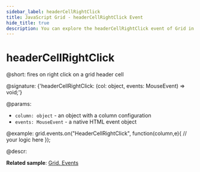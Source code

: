 ```yaml
---
sidebar_label: headerCellRightClick
title: JavaScript Grid - headerCellRightClick Event 
hide_title: true
description: You can explore the headerCellRightClick event of Grid in the documentation of the DHTMLX JavaScript UI library. Browse developer guides and API reference, try out code examples and live demos, and download a free 30-day evaluation version of DHTMLX Suite 7.
---
```

 
# headerCellRightClick

@short: fires on right click on a grid header cell

@signature: {'headerCellRightClick: (col: object, events: MouseEvent) => void;'}

@params:
- `column: object` - an object with a column configuration
- `events: MouseEvent` - a native HTML event object

@example:
grid.events.on("HeaderCellRightClick", function(column,e){
    // your logic here
});

@descr:

**Related sample**: [Grid. Events](https://snippet.dhtmlx.com/9zeyp4ds)
